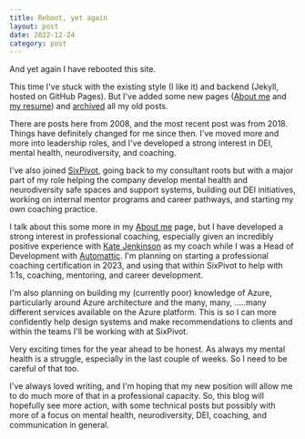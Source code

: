 ```yaml
---
title: Reboot, yet again
layout: post
date: 2022-12-24
category: post
---
```


And yet again I have rebooted this site.

This time I've stuck with the existing style (I like it) and backend (Jekyll, hosted on GitHub Pages). But I've added some new pages ([About me](/about-me) and [my resume](/resume)) and [archived](/archive) all my old posts.

There are posts here from 2008, and the most recent post was from 2018. Things have definitely changed for me since then. I've moved more and more into leadership roles, and I've developed a strong interest in DEI, mental health, neurodiversity, and coaching.

I've also joined [SixPivot](https://sixpivot.com.au), going back to my consultant roots but with a major part of my role helping the company develop mental health and neurodiversity safe spaces and support systems, building out DEI initiatives, working on internal mentor programs and career pathways, and starting my own coaching practice.

I talk about this some more in my [About me](/about-me) page, but I have developed a strong interest in professional coaching, especially given an incredibly positive experience with [Kate Jenkinson](https://www.linkedin.com/in/katejenkinsonnextstephr/) as my coach while I was a Head of Development with [Automattic](https://automattic.com). I'm planning on starting a professional coaching certification in 2023, and using that within SixPivot to help with 1:1s, coaching, mentoring, and career development.

I'm also planning on building my (currently poor) knowledge of Azure, particularly around Azure architecture and the many, many, .....many different services available on the Azure platform. This is so I can more confidently help design systems and make recommendations to clients and within the teams I'll be working with at SixPivot.

Very exciting times for the year ahead to be honest. As always my mental health is a struggle, especially in the last couple of weeks. So I need to be careful of that too.

I've always loved writing, and I'm hoping that my new position will allow me to do much more of that in a professional capacity. So, this blog will hopefully see more action, with some technical posts but possibly with more of a focus on mental health, neurodiversity, DEI, coaching, and communication in general.



